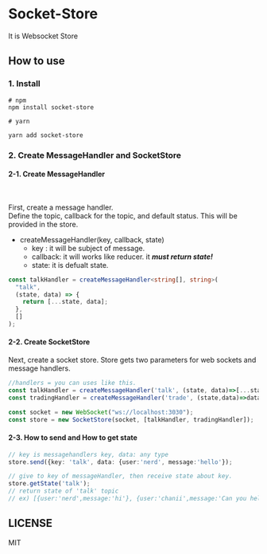 
# Socket-Store

It is Websocket Store

## How to use

### 1. Install
```
# npm 
npm install socket-store

# yarn

yarn add socket-store
```


### 2. Create MessageHandler and SocketStore

#### 2-1. Create MessageHandler
<br>

First, create a message handler. <br> Define the topic, callback for the topic, and default status. This will be provided in the store.<br>

- createMessageHandler(key, callback, state)
  - key : it will be subject of message.
  - callback: it will works like reducer. it **_must return state!_**
  - state: it is defualt state.

```ts
const talkHandler = createMessageHandler<string[], string>(
  "talk",
  (state, data) => {
    return [...state, data];
  },
  []
);
```



#### 2-2. Create SocketStore

Next, create a socket store.
Store gets two parameters for web sockets and message handlers.

```ts
//handlers = you can uses like this.
const talkHandler = createMessageHandler('talk', (state, data)=>[...state, data], []);
const tradingHandler = createMessageHandler('trade', (state,data)=>data, null);

const socket = new WebSocket("ws://localhost:3030");
const store = new SocketStore(socket, [talkHandler, tradingHandler]);
```



#### 2-3. How to send and How to get state

```ts
// key is messagehandlers key, data: any type
store.send({key: 'talk', data: {user:'nerd', message:'hello'});

// give to key of messageHandler, then receive state about key.
store.getState('talk'); 
// return state of 'talk' topic
// ex) [{user:'nerd',message:'hi'}, {user:'chanii',message:'Can you help me? '}, {user: 'nerd', message:'kk'}] 

```



## LICENSE

MIT




